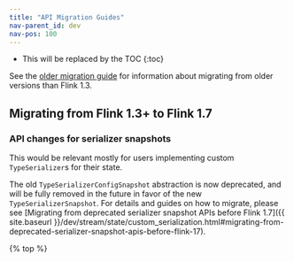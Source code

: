 ```yaml
---
title: "API Migration Guides"
nav-parent_id: dev
nav-pos: 100
---
```

<!--
Licensed to the Apache Software Foundation (ASF) under one
or more contributor license agreements.  See the NOTICE file
distributed with this work for additional information
regarding copyright ownership.  The ASF licenses this file
to you under the Apache License, Version 2.0 (the
"License"); you may not use this file except in compliance
with the License.  You may obtain a copy of the License at

  http://www.apache.org/licenses/LICENSE-2.0

Unless required by applicable law or agreed to in writing,
software distributed under the License is distributed on an
"AS IS" BASIS, WITHOUT WARRANTIES OR CONDITIONS OF ANY
KIND, either express or implied.  See the License for the
specific language governing permissions and limitations
under the License.
-->

* This will be replaced by the TOC
{:toc}

See the [older migration
guide](https://ci.apache.org/projects/flink/flink-docs-release-1.10/dev/migration.html)
for information about migrating from older versions than Flink 1.3.

## Migrating from Flink 1.3+ to Flink 1.7

### API changes for serializer snapshots

This would be relevant mostly for users implementing custom `TypeSerializer`s for their state.

The old `TypeSerializerConfigSnapshot` abstraction is now deprecated, and will be fully removed in the future
in favor of the new `TypeSerializerSnapshot`. For details and guides on how to migrate, please see
[Migrating from deprecated serializer snapshot APIs before Flink 1.7]({{ site.baseurl }}/dev/stream/state/custom_serialization.html#migrating-from-deprecated-serializer-snapshot-apis-before-flink-17).

{% top %}
